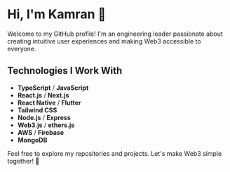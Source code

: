 # Hi, I'm Kamran 👋

Welcome to my GitHub profile! I'm an engineering leader passionate about creating intuitive user experiences and making Web3 accessible to everyone.

## Technologies I Work With
* **TypeScript** / **JavaScript**
* **React.js** / **Next.js**
* **React Native** / **Flutter**
* **Tailwind CSS**
* **Node.js** / **Express**
* **Web3.js** / **ethers.js**
* **AWS** / **Firebase**
* **MongoDB**

Feel free to explore my repositories and projects. Let's make Web3 simple together! 🚀
